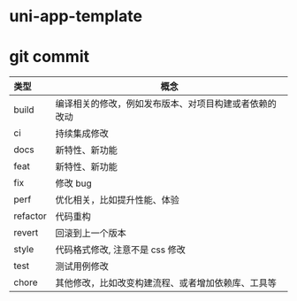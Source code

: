 # uni-app-template

# git commit

| **类型** | **概念**                                               |
| :------- | ------------------------------------------------------ |
| build    | 编译相关的修改，例如发布版本、对项目构建或者依赖的改动 |
| ci       | 持续集成修改                                           |
| docs     | 新特性、新功能                                         |
| feat     | 新特性、新功能                                         |
| fix      | 修改 bug                                               |
| perf     | 优化相关，比如提升性能、体验                           |
| refactor | 代码重构                                               |
| revert   | 回滚到上一个版本                                       |
| style    | 代码格式修改, 注意不是 css 修改                        |
| test     | 测试用例修改                                           |
| chore    | 其他修改，比如改变构建流程、或者增加依赖库、工具等     |
